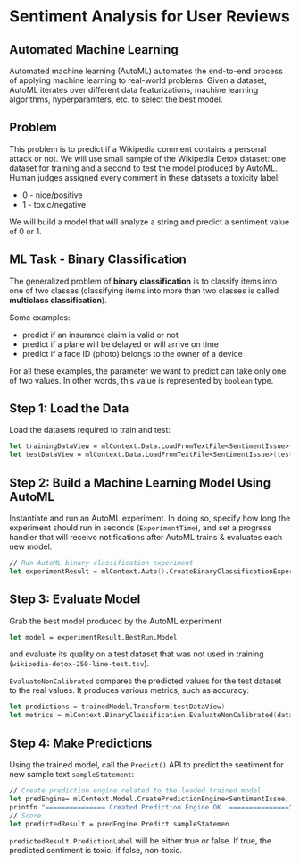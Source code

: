 # Sentiment Analysis for User Reviews

## Automated Machine Learning
Automated machine learning (AutoML) automates the end-to-end process of applying machine learning to real-world problems. Given a dataset, AutoML iterates over different data featurizations, machine learning algorithms, hyperparamters, etc. to select the best model.

## Problem
This problem is to predict if a Wikipedia comment contains a personal attack or not. We will use small sample of the Wikipedia Detox dataset: one dataset for training and a second to test the model produced by AutoML. Human judges assigned every comment in these datasets a toxicity label:
* 0 - nice/positive
* 1 - toxic/negative

We will build a model that will analyze a string and predict a sentiment value of 0 or 1.

## ML Task - Binary Classification
The generalized problem of **binary classification** is to classify items into one of two classes (classifying items into more than two classes is called **multiclass classification**).

Some examples:
* predict if an insurance claim is valid or not
* predict if a plane will be delayed or will arrive on time
* predict if a face ID (photo) belongs to the owner of a device

For all these examples, the parameter we want to predict can take only one of two values. In other words, this value is represented by `boolean` type.

## Step 1: Load the Data

Load the datasets required to train and test:

```fsharp
let trainingDataView = mlContext.Data.LoadFromTextFile<SentimentIssue>(trainDataPath, hasHeader = true)
let testDataView = mlContext.Data.LoadFromTextFile<SentimentIssue>(testDataPath, hasHeader = true)
```

## Step 2: Build a Machine Learning Model Using AutoML

Instantiate and run an AutoML experiment. In doing so, specify how long the experiment should run in seconds (`ExperimentTime`), and set a progress handler that will receive notifications after AutoML trains & evaluates each new model.

```fsharp
// Run AutoML binary classification experiment
let experimentResult = mlContext.Auto().CreateBinaryClassificationExperiment(experimentTimeInSeconds).Execute(trainingDataView, progressHandler = progressHandler)
```

## Step 3: Evaluate Model

Grab the best model produced by the AutoML experiment

```fsharp
let model = experimentResult.BestRun.Model
```

and evaluate its quality on a test dataset that was not used in training (`wikipedia-detox-250-line-test.tsv`).

`EvaluateNonCalibrated` compares the predicted values for the test dataset to the real values. It produces various metrics, such as accuracy:

```fsharp
let predictions = trainedModel.Transform(testDataView)
let metrics = mlContext.BinaryClassification.EvaluateNonCalibrated(data = predictions, scoreColumnName = "Score")
```

## Step 4: Make Predictions

Using the trained model, call the `Predict()` API to predict the sentiment for new sample text `sampleStatement`:

```fsharp
// Create prediction engine related to the loaded trained model
let predEngine= mlContext.Model.CreatePredictionEngine<SentimentIssue, SentimentPrediction>(loadedTrainedModel)
printfn "=============== Created Prediction Engine OK  ==============="
// Score
let predictedResult = predEngine.Predict sampleStatemen
```

`predictedResult.PredictionLabel` will be either true or false. If true, the predicted sentiment is toxic; if false, non-toxic.

